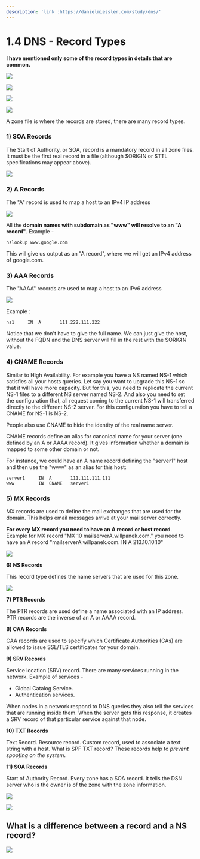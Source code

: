 ```yaml
---
description: 'link :https://danielmiessler.com/study/dns/'
---
```


# 1.4 DNS - Record Types

**I have mentioned only some of the record types in details that are common.**

![](../../.gitbook/assets/image-27.png)

![](../../.gitbook/assets/image-3.png)

![](../../.gitbook/assets/image-35.png)

![](../../.gitbook/assets/image-8.png)

A zone file is where the records are stored, there are many record types.

### **1\) SOA Records**

The Start of Authority, or SOA, record is a mandatory record in all zone files. It must be the first real record in a file \(although $ORIGIN or $TTL specifications may appear above\).

![](../../.gitbook/assets/image-52.png)

### **2\) A Records**

The "A" record is used to map a host to an IPv4 IP address

![](../../.gitbook/assets/image%20%2826%29.png)

All the **domain names with subdomain as "www" will resolve to an "A record"**. Example -

```text
nslookup www.google.com
```

This will give us output as an "A record", where we will get an IPv4 address of google.com.

### **3\) AAA Records**

The "AAAA" records are used to map a host to an IPv6 address

![](../../.gitbook/assets/image-28.png)

Example :

```text
ns1     IN  A       111.222.111.222
```

Notice that we don't have to give the full name. We can just give the host, without the FQDN and the DNS server will fill in the rest with the $ORIGIN value.

### **4\) CNAME Records**

Similar to High Availability. For example you have a NS named NS-1 which satisfies all your hosts queries. Let say you want to upgrade this NS-1 so that it will have more capacity. But for this, you need to replicate the current NS-1 files to a different NS server named NS-2. And also you need to set the configuration that, all request coming to the current NS-1 will transferred directly to the different NS-2 server. For this configuration you have to tell a CNAME for NS-1 is NS-2.

People also use CNAME to hide the identity of the real name server.

CNAME records define an alias for canonical name for your server \(one defined by an A or AAAA record\). It gives information whether a domain is mapped to some other domain or not.

For instance, we could have an A name record defining the "server1" host and then use the "www" as an alias for this host:

```text
server1     IN  A       111.111.111.111
www         IN  CNAME   server1
```

### 5\) MX Records <a id="mx-records"></a>

MX records are used to define the mail exchanges that are used for the domain. This helps email messages arrive at your mail server correctly.

**For every MX record you need to have an A record or host record**. Example for MX record "MX 10 mailserverA.willpanek.com." you need to have an A record "mailserverA.willpanek.com. IN A 213.10.10.10"

![](../../.gitbook/assets/image-37.png)

**6\) NS Records**

This record type defines the name servers that are used for this zone.

![](../../.gitbook/assets/image-18.png)

**7\) PTR Records**

The PTR records are used define a name associated with an IP address. PTR records are the inverse of an A or AAAA record.

**8\) CAA Records**

CAA records are used to specify which Certificate Authorities \(CAs\) are allowed to issue SSL/TLS certificates for your domain.

**9\) SRV Records**

Service location \(SRV\) record. There are many services running in the network. Example of services -

* Global Catalog Service.
* Authentication services.

When nodes in a network respond to DNS queries they also tell the services that are running inside them. When the server gets this response, it creates a SRV record of that particular service against that node.

**10\) TXT Records**

Text Record. Resource record. Custom record, used to associate a text string with a host. What is SPF TXT record? These records help to _prevent spoofing on the system_.

**11\) SOA Records**

Start of Authority Record. Every zone has a SOA record. It tells the DSN server who is the owner is of the zone with the zone information.

![](../../.gitbook/assets/image-62.png)

![](../../.gitbook/assets/image-17.png)



## What is a difference between a **record** and a **NS record**?

![](../../.gitbook/assets/image-15.png)

